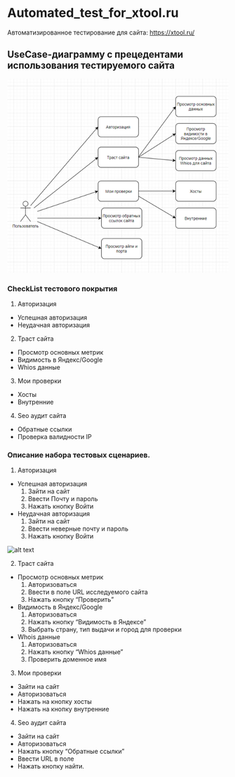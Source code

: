 # Automated_test_for_xtool.ru

Автоматизированное тестирование для сайта: https://xtool.ru/



## UseCase-диаграмму с прецедентами использования тестируемого сайта

![alt text](https://github.com/progML/Automated_test_for_xtool.ru/blob/master/UseCase.png)


### CheckList тестового покрытия
1)	Авторизация
+ Успешная авторизация
+ Неудачная авторизация
2)	Траст сайта
+	Просмотр основных метрик
+ Видимость в Яндекс/Google
+	Whios данные
3)	Мои проверки
+	Хосты
+	Внутренние
4)	Seo аудит сайта
+	Обратные ссылки
+	Проверка валидности IP


### Описание набора тестовых сценариев.
1)	Авторизация
  +	Успешная авторизация
    1)	Зайти на сайт
    2)	Ввести Почту и пароль
    3)	Нажать кнопку Войти
  +	Неудачная авторизация
    1)	Зайти на сайт
    2)	Ввести неверные почту и пароль
    3)	Нажать кнопку Войти

![alt text](https://github.com/progML/Automated_test_for_xtool.ru/blob/master/result/test1.gif)


2)	Траст сайта
  +	Просмотр основных метрик
    1) Авторизоваться 
    2) Ввести в поле URL исследуемого сайта 
    3) Нажать кнопку “Проверить”   
  +	Видимость в Яндекс/Google
    1) Авторизоваться 
    2) Нажать кнопку “Видимость в Яндексе” 
    3) Выбрать страну, тип выдачи и город для проверки
  +	Whois данные 
    1) Авторизоваться 
    2) Нажать кнопку “Whios данные” 
    3) Проверить доменное имя


3)	Мои проверки
  +	Зайти на сайт
  +	Авторизоваться 
  +	Нажать на кнопку хосты
  +	Нажать на кнопку внутренние

4)	Seo аудит сайта
  +	Зайти на сайт
  +	Авторизоваться 
  +	Нажать кнопку “Обратные ссылки”
  +	Ввести URL в поле
  +	Нажать кнопку найти.

